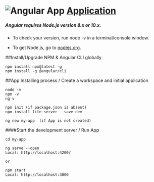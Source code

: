 ![Angular App](https://next.angular.io/assets/images/logos/angular/logo-nav@2x.png "Angular App")    [Application](https://next.angular.io/docs)
==========
##### Angular requires Node.js version 8.x or 10.x.

* To check your version, run node -v in a terminal/console window.
  
* To get Node.js, go to [nodejs.org](https://nodejs.org).

##Install/Upgrade NPM & Angular CLI globally

    npm install npm@latest -g
    npm install -g @angular/cli

##App Installing process / Create a workspace and initial application

    node -v
    npm -v
    ng v
    
    npm init (if package.json is absent)
    npm install lite-server --save-dev
    
    ng new my-app  (if App is not created)
    
    
####Start the development server / Run App

    cd my-app
    
    ng serve --open
    Local: http://localhost:4200/
    
    or
    
    npm start
    Local: http://localhost:3000